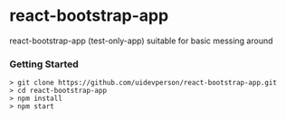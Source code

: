 # react-bootstrap-app
react-bootstrap-app (test-only-app)
suitable for basic messing around

### Getting Started

```
> git clone https://github.com/uidevperson/react-bootstrap-app.git
> cd react-bootstrap-app
> npm install
> npm start
```
